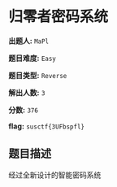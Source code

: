 # 归零者密码系统

**出题人:** `MaPl`

**题目难度:** `Easy`

**题目类型:** `Reverse`

**解出人数:** `3`

**分数:** `376`

**flag:** `susctf{3UFbspfl}`

## 题目描述

经过全新设计的智能密码系统


            